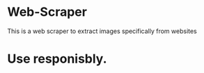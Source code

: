 # Web-Scraper
This is a web scraper to extract images specifically from websites
# Use responisbly.

